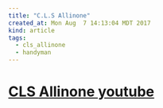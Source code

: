 ```yaml
---
title: "C.L.S Allinone"
created_at: Mon Aug  7 14:13:04 MDT 2017
kind: article
tags:
  - cls_allinone
  - handyman
---
```


<h1>
  <a href="https://www.youtube.com/channel/UCoEyutZpBtMDqfwWdt6OhZw" target="_blank">CLS Allinone youtube</a>
</h1>

<!--
html boilerplate
<a href="" target="_blank"></a>
<a name=""></a>
<img src="" width="400px">
<ul>
  <li></li>
</ul>
<pre>
</pre>
<pre><code>
</code></pre>
<math xmlns='http://www.w3.org/1998/Math/MathML' display='block'>
</math>
-->
